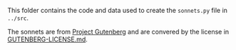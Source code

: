 This folder contains the code and data used to create the `sonnets.py` file in `../src`.

The sonnets are from [Project Gutenberg](https://www.gutenberg.org/ebooks/1041) and are convered by the license in [GUTENBERG-LICENSE.md](GUTENBERG-LICENSE.md).

